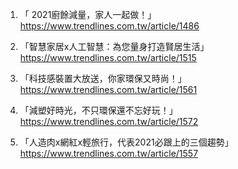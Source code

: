 

1. 「 2021廚餘減量，家人一起做！」
https://www.trendlines.com.tw/article/1486

2. 「智慧家居x人工智慧：為您量身打造賢居生活」
https://www.trendlines.com.tw/article/1515

3. 「科技感裝置大放送，你家環保又時尚！」
https://www.trendlines.com.tw/article/1561

4. 「減塑好時光，不只環保還不忘好玩！」
https://www.trendlines.com.tw/article/1572

5. 「人造肉x網紅x輕旅行，代表2021必跟上的三個趨勢」
https://www.trendlines.com.tw/article/1557